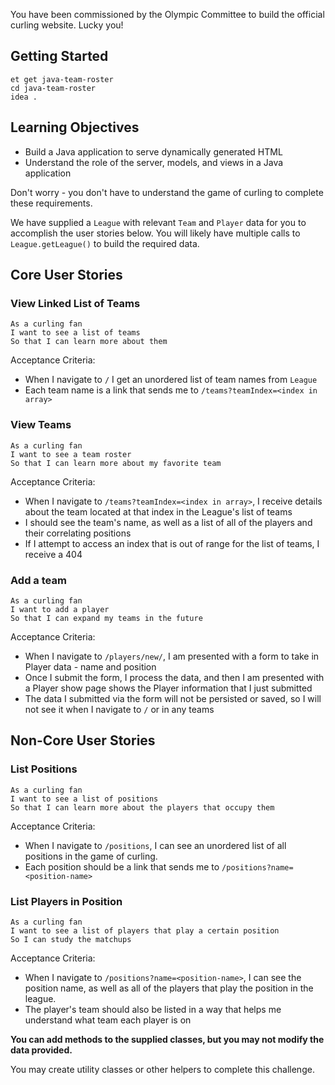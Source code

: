 You have been commissioned by the Olympic Committee to build the official curling website. Lucky you!

## Getting Started

```no-highlight
et get java-team-roster
cd java-team-roster
idea .
```

## Learning Objectives

- Build a Java application to serve dynamically generated HTML
- Understand the role of the server, models, and views in a Java application

Don't worry - you don't have to understand the game of curling to complete these requirements.

We have supplied a `League` with relevant `Team` and `Player` data for you to accomplish the user stories below. You will likely have multiple calls to `League.getLeague()` to build the required data.

## Core User Stories

### View Linked List of Teams

```no-highlight
As a curling fan
I want to see a list of teams
So that I can learn more about them
```

Acceptance Criteria:

- When I navigate to `/` I get an unordered list of team names from `League`
- Each team name is a link that sends me to `/teams?teamIndex=<index in array>`

### View Teams

```no-highlight
As a curling fan
I want to see a team roster
So that I can learn more about my favorite team
```

Acceptance Criteria:

- When I navigate to `/teams?teamIndex=<index in array>`, I receive details about the team located at that index in the League's list of teams
- I should see the team's name, as well as a list of all of the players and their correlating positions
- If I attempt to access an index that is out of range for the list of teams, I receive a 404

### Add a team

```no-highlight
As a curling fan
I want to add a player
So that I can expand my teams in the future
```

Acceptance Criteria:

- When I navigate to `/players/new/`, I am presented with a form to take in Player data - name and position
- Once I submit the form, I process the data, and then I am presented with a Player show page shows the Player information that I just submitted
- The data I submitted via the form will not be persisted or saved, so I will not see it when I navigate to `/` or in any teams

## Non-Core User Stories

### List Positions

```no-highlight
As a curling fan
I want to see a list of positions
So that I can learn more about the players that occupy them
```

Acceptance Criteria:

- When I navigate to `/positions`, I can see an unordered list of all positions in the game of curling.
- Each position should be a link that sends me to `/positions?name=<position-name>`

### List Players in Position

```no-highlight
As a curling fan
I want to see a list of players that play a certain position
So I can study the matchups
```

Acceptance Criteria:

- When I navigate to `/positions?name=<position-name>`, I can see the position name, as well as all of the players that play the position in the league.
- The player's team should also be listed in a way that helps me understand what team each player is on

**You can add methods to the supplied classes, but you may not modify the data provided.**

You may create utility classes or other helpers to complete this challenge.

